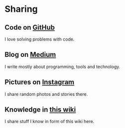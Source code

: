 # Sharing

## Code on [GitHub](https://github.com/kunalgorithm)

I love solving problems with code.

## Blog on [Medium](https://medium.com/@kunal.shah)

I write mostly about programming, tools and technology.

## Pictures on [Instagram](https://www.instagram.com/hi.kunal)

I share random photos and stories there.

## Knowledge in [this wiki](./)

I share stuff I know in form of this wiki here.


